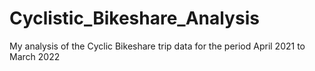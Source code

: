 # Cyclistic_Bikeshare_Analysis
My analysis of the Cyclic Bikeshare trip data for the period April 2021 to March 2022
